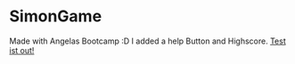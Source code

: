 # SimonGame


Made with Angelas Bootcamp :D
I added a help Button and Highscore. 
<a href="https://nicolaswebdeveloper.github.io/SimonGame/" target="_blank">Test ist out!</a>
